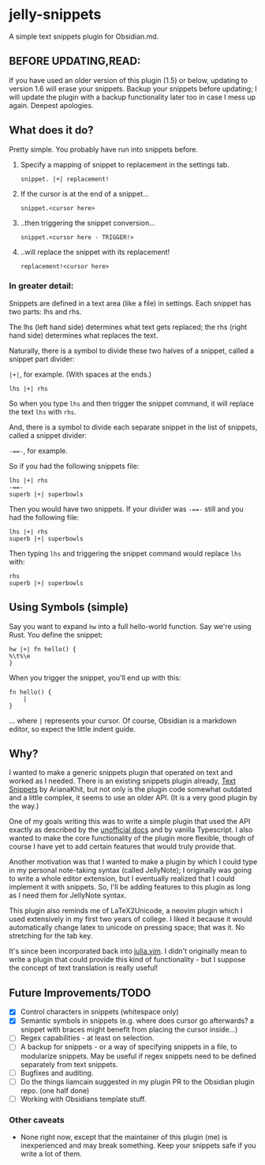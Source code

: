 # jelly-snippets
A simple text snippets plugin for Obsidian.md.

## BEFORE UPDATING,READ: 

If you have used an older version of this plugin (1.5) or below, updating to version 1.6 will erase your snippets. Backup your snippets before updating; I will update the plugin with a backup functionality later too in case I mess up again. Deepest apologies. 

## What does it do?

Pretty simple. You probably have run into snippets before.

1. Specify a mapping of snippet to replacement in the settings tab.
	
	`snippet. |+| replacement!`
	
2. If the cursor is at the end of a snippet...
	
	`snippet.<cursor here>`
	
3. ..then triggering the snippet conversion...
	
	`snippet.<cursor here - TRIGGER!>`
	
4. ..will replace the snippet with its replacement!
	
	`replacement!<cursor here>`
	
### In greater detail:

Snippets are defined in a text area (like a file) in settings. Each snippet has two parts: lhs and rhs.

The lhs (left hand side) determines what text gets replaced; the rhs (right hand side) determines what replaces the text.

Naturally, there is a symbol to divide these two halves of a snippet, called a snippet part divider:

` |+| `, for example. (With spaces at the ends.)

	lhs |+| rhs
	
So when you type `lhs` and then trigger the snippet command, it will replace the text `lhs` with `rhs`.
	
And, there is a symbol to divide each separate snippet in the list of snippets, called a snippet divider:

`-==-`, for example.

So if you had the following snippets file:

```
lhs |+| rhs
-==-
superb |+| superbowls
```

Then you would have two snippets. If your divider was `-==-` still and you had the following file:

```
lhs |+| rhs
superb |+| superbowls
```

Then typing `lhs` and triggering the snippet command would replace `lhs` with:

```
rhs
superb |+| superbowls
```

## Using Symbols (simple)

Say you want to expand `hw` into a full hello-world function. Say we're using Rust. You define the snippet:

```
hw |+| fn hello() {
%\t%\e
}
```

When you trigger the snippet, you'll end up with this:

```
fn hello() {
    |
}
```

... where `|` represents your cursor. Of course, Obsidian is a markdown editor, so expect the little indent guide.

## Why?

I wanted to make a generic snippets plugin that operated on text and worked as I needed. There is an existing snippets plugin already, [Text Snippets](https://github.com/ArianaKhit/text-snippets-obsidian) by ArianaKhit, but not only is the plugin code somewhat outdated and a little complex, it seems to use an older API. (It is a very good plugin by the way.)

One of my goals writing this was to write a simple plugin that used the API exactly as described by the [unofficial docs](https://marcus.se.net/obsidian-plugin-docs/) and by vanilla Typescript. I also wanted to make the core functionality of the plugin more flexible, though of course I have yet to add certain features that would truly provide that.

Another motivation was that I wanted to make a plugin by which I could type in my personal note-taking syntax (called JellyNote); I originally was going to write a whole editor extension, but I eventually realized that I could implement it with snippets. So, I'll be adding features to this plugin as long as I need them for JellyNote syntax.

This plugin also reminds me of LaTeX2Unicode, a neovim plugin which I used extensively in my first two years of college. I liked it because it would automatically change latex to unicode on pressing space; that was it. No stretching for the tab key. 

It's since been incorporated back into [julia.vim](https://github.com/JuliaEditorSupport/julia-vim). I didn't originally mean to write a plugin that could provide this kind of functionality - but I suppose the concept of text translation is really useful!

## Future Improvements/TODO

- [x] Control characters in snippets (whitespace only)
- [x] Semantic symbols in snippets (e.g. where does cursor go afterwards? a snippet with braces might benefit from placing the cursor inside...)
- [ ] Regex capabilities - at least on selection.
- [ ] A backup for snippets - or a way of specifying snippets in a file, to modularize snippets. May be useful if regex snippets need to be defined separately from text snippets.
- [ ] Bugfixes and auditing.
- [ ] Do the things liamcain suggested in my plugin PR to the Obsidian plugin repo. (one half done)
- [ ] Working with Obsidians template stuff.
      
### Other caveats

- None right now, except that the maintainer of this plugin (me) is inexperienced and may break something. Keep your snippets safe if you write a lot of them. 
